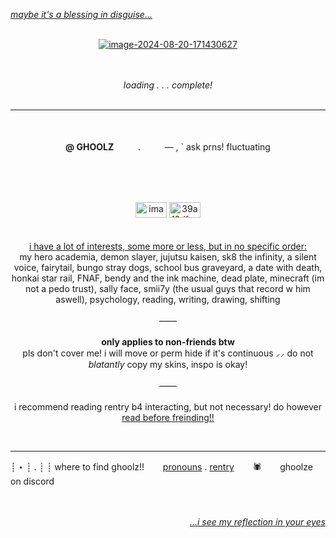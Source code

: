 <i><ins>maybe it's a blessing in disguise...</ins></i>
<br/><br/>
<div id="header" align="center">
<a href="https://imgbb.com/"><img src="https://i.ibb.co/LxZVDpc/image-2024-08-20-171430627.png" alt="image-2024-08-20-171430627" border="0"></a>
</div>
<br/><br/>
<p align="center">
  <i>loading . . . complete!</i>
  </br></br> </p>
  
  ---

  <p align="center">
  </br></br>
  <b>@ GHOOLZ</b>ㅤㅤㅤ.ㅤㅤㅤ— , ` ask prns! fluctuating
  </p>
</br></br></br>
<p align="center">
    <a href="https://ibb.co/87qYBzy"><img src="https://i.ibb.co/87qYBzy/image-2024-07-31-161011259.png" alt="image-2024-07-31-161011259" border="0" width=50 height=25></a> 
    <a href="https://imgbb.com/"><img src="https://i.ibb.co/TKSqmYK/39af0dfcc76d1b6d16dcb506be2af542.jpg" alt="39af0dfcc76d1b6d16dcb506be2af542" border="0" width=50 height=25></a>
<br/><br/><br/>
 <ins> i have a lot of interests, some more or less, but in no specific order: </ins> <br/> my hero academia, demon slayer, jujutsu kaisen, sk8 the infinity, a silent voice, fairytail, bungo stray dogs, school bus graveyard, a date with death, honkai star rail, FNAF, bendy and the ink machine, dead plate, minecraft (im not a pedo trust), sally face, smii7y (the usual guys that record w him aswell), psychology, reading, writing, drawing, shifting
<br/><br/>
  ——
<br/><br/>
  <b>only applies to non-friends btw</b><br/>
  pls don't cover me! i will move or perm hide if it's continuous ⸝⸝ do not <i>blatantly</i> copy my skins, inspo is okay!
<br/><br/>
    ——
<br/><br/>
 i recommend reading rentry b4 interacting, but not necessary! do however <ins>read before freinding!!</ins>
</p>
</br>

---

┊ ⋆ ┊ . ┊ ┊ where to find ghoolz!!ㅤㅤ  [pronouns](https://pronouns.page/@ghoolz) .  [rentry](https://rentry.co/ghoolz) ㅤㅤ🕷ㅤㅤ ghoolze on discord
<p align="right">
</br></br>
<i><ins>...i see my reflection in your eyes</ins></i>
